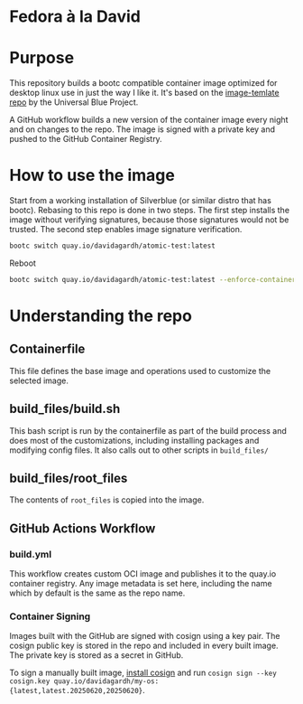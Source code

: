 # Fedora à la David

# Purpose

This repository builds a bootc compatible container image optimized for desktop linux use in just the way I like it. It's based on the [image-temlate repo](https://github.com/ublue-os/image-template) by the Universal Blue Project.

A GitHub workflow builds a new version of the container image every night and on changes to the repo. The image is signed with a private key and pushed to the GitHub Container Registry.

# How to use the image

Start from a working installation of Silverblue (or similar distro that has bootc). Rebasing to this repo is done in two steps. The first step installs the image without verifying signatures, because those signatures would not be trusted. The second step enables image signature verification.

```bash
bootc switch quay.io/davidagardh/atomic-test:latest
```

Reboot

```bash
bootc switch quay.io/davidagardh/atomic-test:latest --enforce-container-sigpolicy
```

# Understanding the repo

## Containerfile

This file defines the base image and operations used to customize the selected image.

## build_files/build.sh

This bash script is run by the containerfile as part of the build process and does most of the customizations, including installing packages and modifying config files. It also calls out to other scripts in `build_files/`

## build_files/root_files

The contents of `root_files` is copied into the image.

## GitHub Actions Workflow

### build.yml

This workflow creates custom OCI image and publishes it to the quay.io container registry. Any image metadata is set here, including the name which by default is the same as the repo name.

### Container Signing

Images built with the GitHub are signed with cosign using a key pair. The cosign public key is stored in the repo and included in every built image. The private key is stored as a secret in GitHub.

To sign a manually built image, [install cosign](https://docs.sigstore.dev/cosign/system_config/installation/) and run `cosign sign --key cosign.key quay.io/davidagardh/my-os:{latest,latest.20250620,20250620}`.

